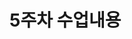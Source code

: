 # 5주차 수업내용

<!--
이번주는 React말고 AI 특강내용을 공부함

코딩에 특화 돼 있는 AI - Claude
최신 정보 특화 AI - Perplexity
분석, 프레젠테이션 생성 AI - Felo
tts/stt

간단한 자신의 페이지를 AI한테 시켜서 만들어라 
React페이지로 만들어라 
챗봇으로 저번에 만든 페이지를 만들어라 
-->